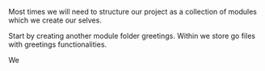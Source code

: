 Most times we will need to structure our project as a collection of modules which we create our selves.

Start by creating another module folder greetings. Within we store go files with greetings functionalities.

We 